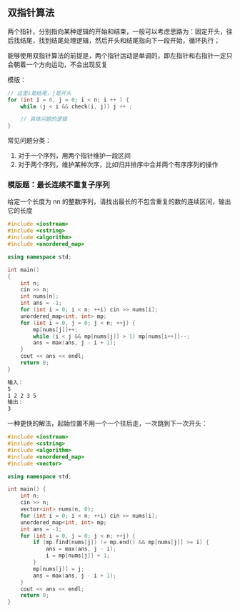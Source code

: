 ## 双指针算法

两个指针，分别指向某种逻辑的开始和结束，一般可以考虑思路为：固定开头，往后找结尾，找到结尾处理逻辑，然后开头和结尾指向下一段开始，循环执行；

能够使用双指针算法的前提是，两个指针运动是单调的，即左指针和右指针一定只会朝着一个方向运动，不会出现反复

模版：

```c++
// 这里i是结尾，j是开头
for (int i = 0, j = 0; i < n; i ++ ) {
    while (j < i && check(i, j)) j ++ ;

    // 具体问题的逻辑
}
```

常见问题分类：

1. 对于一个序列，用两个指针维护一段区间
2. 对于两个序列，维护某种次序，比如归并排序中合并两个有序序列的操作

###  模版题：最长连续不重复子序列

给定一个长度为 nn 的整数序列，请找出最长的不包含重复的数的连续区间，输出它的长度

```c++
#include <iostream>
#include <cstring>
#include <algorithm>
#include <unordered_map>

using namespace std;

int main()
{
    int n;
    cin >> n;
    int nums[n];
    int ans = -1;
    for (int i = 0; i < n; ++i) cin >> nums[i];
    unordered_map<int, int> mp;
    for (int i = 0, j = 0; j < n; ++j) {
        mp[nums[j]]++;
        while (i < j && mp[nums[j]] > 1) mp[nums[i++]]--;
        ans = max(ans, j - i + 1);
    }
    cout << ans << endl;
    return 0;
}
```

```bash
输入：
5
1 2 2 3 5
输出：
3
```

一种更快的解法，起始位置不用一个一个往后走，一次跳到下一次开头：

```c++
#include <iostream>
#include <cstring>
#include <algorithm>
#include <unordered_map>
#include <vector>

using namespace std;

int main() {
    int n;
    cin >> n;
    vector<int> nums(n, 0);
    for (int i = 0; i < n; ++i) cin >> nums[i];
    unordered_map<int, int> mp;
    int ans = -1;
    for (int i = 0, j = 0; j < n; ++j) {
        if (mp.find(nums[j]) != mp.end() && mp[nums[j]] >= i) {
            ans = max(ans, j - i);
            i = mp[nums[j]] + 1;
        }
        mp[nums[j]] = j;
        ans = max(ans, j - i + 1);
    }
    cout << ans << endl;
    return 0;
}
```



